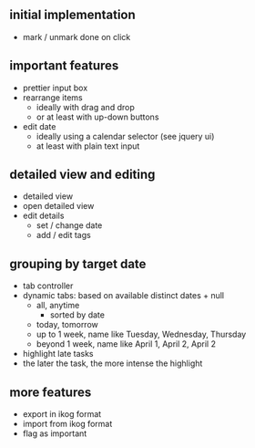 initial implementation
----------------------

- mark / unmark done on click

important features
------------------

- prettier input box
- rearrange items
    - ideally with drag and drop
    - or at least with up-down buttons
- edit date
    - ideally using a calendar selector (see jquery ui)
    - at least with plain text input

detailed view and editing
-------------------------

- detailed view
- open detailed view
- edit details
    - set / change date
    - add / edit tags

grouping by target date
-----------------------

- tab controller
- dynamic tabs: based on available distinct dates + null
    - all, anytime
        - sorted by date
    - today, tomorrow
    - up to 1 week, name like Tuesday, Wednesday, Thursday
    - beyond 1 week, name like April 1, April 2, April 2
- highlight late tasks
- the later the task, the more intense the highlight

more features
-------------

- export in ikog format
- import from ikog format
- flag as important
